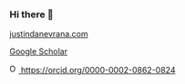 ### Hi there 👋

<i class="ai ai-google-scholar-square ai-3x"></i>

<link rel="stylesheet" href="https://cdn.jsdelivr.net/gh/jpswalsh/academicons@1/css/academicons.min.css">

[justindanevrana.com](https://www.justindanevrana.com/)

[Google Scholar](https://scholar.google.com/citations?user=X5KqrDIAAAAJ&hl=en)

<a href="https://orcid.org/0000-0002-0862-0824">
<img alt="ORCID logo" src="https://info.orcid.org/wp-content/uploads/2019/11/orcid_16x16.png" width="16" height="16" />
https://orcid.org/0000-0002-0862-0824
</a>
